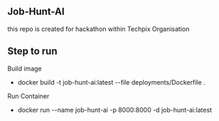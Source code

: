 ## Job-Hunt-AI
this repo is created for hackathon within Techpix Organisation

## Step to run

Build image
* docker build -t job-hunt-ai:latest --file deployments/Dockerfile .

Run Container
* docker run --name job-hunt-ai -p 8000:8000 -d job-hunt-ai:latest 
